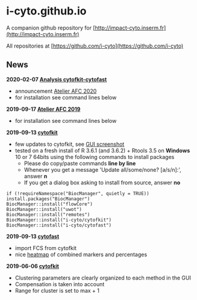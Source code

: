 # i-cyto.github.io

A companion github repository for [http://impact-cyto.inserm.fr](http://impact-cyto.inserm.fr)

All repositories at [https://github.com/i-cyto](https://github.com/i-cyto)

## News

**2020-02-07 [Analysis cytofkit-cytofast](posts/200204-atelier_afc_2020)**
  - announcement [Atelier AFC 2020](https://afcytometrie.fr/jt-analyse-de-donnees-sophia-antipolis-fevrier-2020/)
  - for installation see command lines below

**2019-09-17 [Atelier AFC 2019](posts/190917-atelier_afc_2019)**
  - for installation see command lines below

**2019-09-13 [cytofkit](https://github.com/i-cyto/cytofkit)**
  - few updates to cytofkit, see [GUI screenshot](https://i-cyto.github.io/images/cytofkit_GUI_190913.png)
  - tested on a fresh install of R 3.6.1 (and 3.6.2) + Rtools 3.5 on **Windows** 10 or 7 64bits using the following commands to install packages
    - Please do copy/paste commands **line by line**
    - Whenever you get a message 'Update all/some/none? [a/s/n]:', answer **n**
    - If you get a dialog box asking to install from source, answer **no**
```
if (!requireNamespace("BiocManager", quietly = TRUE)) install.packages("BiocManager")
BiocManager::install("flowCore")
BiocManager::install("uwot")
BiocManager::install("remotes")
BiocManager::install("i-cyto/cytofkit")
BiocManager::install("i-cyto/cytofast")
```

**2019-09-13 [cytofast](https://github.com/i-cyto/cytofast)**
  - import FCS from cytofkit
  - nice [heatmap](https://i-cyto.github.io/images/heatmap_cytofast.png) of combined markers and percentages

**2019-06-06 [cytofkit](https://github.com/i-cyto/cytofkit)**
  - Clustering parameters are clearly organized to each method in the GUI
  - Compensation is taken into account
  - Range for cluster is set to max + 1
